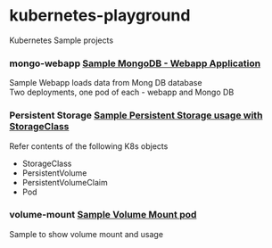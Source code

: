 # kubernetes-playground
Kubernetes Sample projects


### mongo-webapp [Sample MongoDB - Webapp Application](./mongo-webapp)
Sample Webapp loads data from Mong DB database  
Two deployments, one pod of each - webapp and Mongo DB  

### Persistent Storage  [Sample Persistent Storage usage with StorageClass](./vol-persistent-sample)
Refer contents of the following K8s objects     <br>
 * StorageClass        <br>
 * PersistentVolume    <br>
 * PersistentVolumeClaim   <br>
 * Pod                     <br>

### volume-mount [Sample Volume Mount pod](volume-sample.yaml)
Sample to show volume mount and usage

